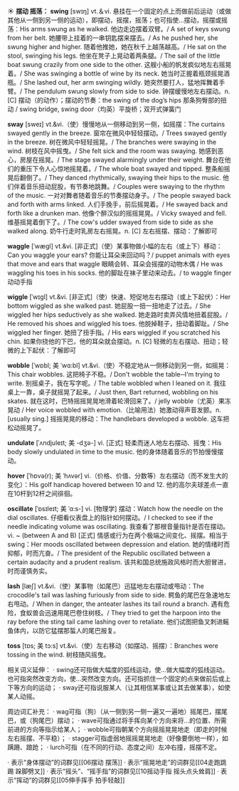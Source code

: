 ☀ <span class="category">**摆动 摇荡：**</span>
<span class="vocabulary">**swing**</span> [swɪŋ] 
<span class="definition">vt.＆vi. 悬挂在一个固定的点上而做前后运动（或做其他从一侧到另一侧的运动），即摆动，摇摆，摇荡；也可指使…摆动，摇摆或摇荡：</span>His arms swung as he walked. 他边走边摆着双臂。/ A set of keys swung from her belt. 她腰带上挂着的一串钥匙摆来摆去。/ As he pushed her, she swung higher and higher. 随着他推她，她在秋千上越荡越高。/ He sat on the stool, swinging his legs. 他坐在凳子上晃动着两条腿。/ The sail of the little boat swung crazily from one side to the other. 这艘小船的帆发疯似地左右摇晃着。/ She was swinging a bottle of wine by its neck. 她当时正握着瓶颈摇晃酒瓶。/ She lashed out, her arm swinging wildly. 她突然要打人，猛地挥舞着手臂。/ The pendulum swung slowly from side to side. 钟摆缓慢地左右摆动。<span class="definition">n. [C] 摆动（的动作）；摆动的节奏：</span>the swing of the dog’s hips 那条狗臀部的扭动 / swing bridge, swing door（均英）平旋桥；双开式弹簧门 
 
<span class="vocabulary">**sway**</span> [sweɪ]
<span class="definition">vt.&vi.（使）慢慢地从一侧移动到另一侧，如摇摆：</span>The curtains swayed gently in the breeze. 窗帘在微风中轻轻摆动。/ Trees swayed gently in the breeze. 树在微风中轻轻摇晃。/ The branches were swaying in the wind. 树枝在风中摇曳。/ She felt sick and the room was swaying. 她感到恶心，房屋在摇晃。/ The stage swayed alarmingly under their weight. 舞台在他们的重压下令人心惊地摇晃着。/ The whole boat swayed and tipped. 整条船摇晃后翻倒了。/ They danced rhythmically, swaying their hips to the music. 他们伴着音乐扭动屁股，有节奏地跳舞。/ Couples were swaying to the rhythm of the music. 一对对舞者随着音乐的节奏摆动身子。/ The people swayed back and forth with arms linked. 人们手挽手，前后摇晃着。/ He swayed back and forth like a drunken man. 他像个醉汉似的摇摇晃晃。/ Vicky swayed and fell. 维基摇晃着倒下了。/ The cow's udder swayed from side to side as she walked along. 奶牛行走时乳房左右摇晃。<span class="definition">n. [C] 左右摇摆、摆动：</span>了解即可
           
<span class="vocabulary">**waggle**</span> [ˈwægl]
<span class="definition">vt.&vi. [非正式]（使）某事物做小幅的左右（或上下）移动：</span>Can you waggle your ears? 你能让耳朵来回动吗？/ puppet animals with eyes that move and ears that waggle 眼睛会转、耳朵会摇摆的动物木偶 / He was waggling his toes in his socks. 他的脚趾在袜子里动来动去。/ to waggle finger 动动手指

<span class="vocabulary">**wiggle**</span> [ˈwɪgl]
<span class="definition">vt.&vi. [非正式]（使）快速、短促地左右摆动（或上下起伏）：</span>Her bottom wiggled as she walked past. 她屁股一扭一扭地走了过去。/ She wiggled her hips seductively as she walked. 她走路时卖弄风情地扭着屁股。/ He removed his shoes and wiggled his toes. 他脱掉鞋子，扭动着脚趾。/ She wiggled her finger. 她扭了扭手指。/ His ears wiggled if you scratched his chin. 如果你挠他的下巴，他的耳朵就会摆动。<span class="definition">n. [C] 轻微的左右摆动、扭动；轻微的上下起伏：</span>了解即可
           
<span class="vocabulary">**wobble**</span> [ˈwɒbl; 美 ˈwɑ:bl]
<span class="definition">vt.&vi.（使）不稳定地从一侧移动到另一侧，如摇晃：</span>This chair wobbles. 这把椅子不稳。/ Don't wobble the table─I'm trying to write. 别摇桌子，我在写字呢。/ The table wobbled when I leaned on it. 我往桌上一靠，桌子就摇晃了起来。/ Just then, Bart returned, wobbling on his skates. 就在这时，巴特摇摇晃晃地滑着轮滑回来了。/ jelly wobble（尤英）果冻晃动 / Her voice wobbled with emotion.（比喻用法）她激动得声音发颤。<span class="definition">n. [usually sing.] 摇摇晃晃的移动：</span>The handlebars developed a wobble. 这车把松动摇晃了。

<span class="vocabulary">**undulate**</span> [ˈʌndjuleɪt; 美 -dʒə-]
<span class="definition">vi. [正式] 轻柔而迷人地左右摆动、摇曳：</span>His body slowly undulated in time to the music. 他的身体随着音乐的节拍慢慢摆动。
           
<span class="vocabulary">**hover**</span> [ˈhɒvə(r); 美 ˈhʌvər]
<span class="definition">vi.（价格、价值、分数等）左右摆动（而不发生大的变化）：</span>His golf handicap hovered between 10 and 12. 他的高尔夫球差点一直在10杆到12杆之间徘徊。

<span class="vocabulary">**oscillate**</span> [ˈɒsɪleɪt; 美 ˈɑ:s-]
<span class="definition">vi. [物理学] 摆动：</span>Watch how the needle on the dial oscillates. 仔细看仪表盘上的指针如何摆动。/ I checked to see if the needle indicating volume was oscillating. 我查看了那根音量指针是否在摆动。<span class="definition">vi. ~ (between A and B) [正式] 情感或行为在两个极端之间变化、摇摆。相当于swing：</span>Her moods oscillated between depression and elation. 她的情绪时而抑郁，时而亢奋。/ The president of the Republic oscillated between a certain audacity and a prudent realism. 该共和国总统施政风格时而大胆冒进，时而谨慎务实。          

<span class="vocabulary">**lash**</span> [læʃ]
<span class="definition">vt.&vi.（使）某事物（如尾巴）迅猛地左右摆动或甩动：</span>The crocodile's tail was lashing furiously from side to side. 鳄鱼的尾巴在急速地左右甩动。/ When in danger, the anteater lashes its tail round a branch. 遇有危险，食蚁兽会迅速用尾巴卷住树枝。/ They tried to get the harpoon into the ray before the sting tail came lashing over to retaliate. 他们试图把鱼叉刺进鳐鱼体内，以防它猛摆那蜇人的尾巴报复。           
               
<span class="vocabulary">**toss**</span> [tɒs; 美 tɔ:s]
<span class="definition">vt.&vi.（使）左右移动（如摆动、摇摆）：</span>Branches were tossing in the wind. 树枝随风摇曳。     

相关词义延伸：
· swing还可指做大幅度的弧线运动，使…做大幅度的弧线运动。也可指突然改变方向，使…突然改变方向。还可指抓住一个固定的点来做前后或上下等方向的运动；
· sway还可指说服某人（让其相信某事或让其去做某事），如使某人动摇。

周边词汇补充：
· wag可指（狗）（从一侧到另一侧一遍又一遍地）摇尾巴，摆尾巴，或（狗尾巴）摆动；
· wave可指通过将手挥向某个方向来将…的位置、所需前进的方向等指示给某人；
· wobble可指朝某个方向摇摇晃晃地走（即走的时候左右摇摆、不平稳）；
· stagger可指虚弱地摇摇晃晃地走（好像要倒地一样），如蹒跚、踉跄；
· lurch可指（在不同的行动、态度之间）左冲右撞，摇摆不定。

· 表示“身体摆动”的词群见[[06摆动 摆荡]]
· 表示“摇晃地走”的词群见[[04走跑跳踢 跺脚劈叉]]
· 表示“摇头”、“摇手指”的词群见[[10摇动手指 摇头点头耸肩]]
· 表示“挥动”的词群见[[05伸手挥手 拍手轻敲]]
